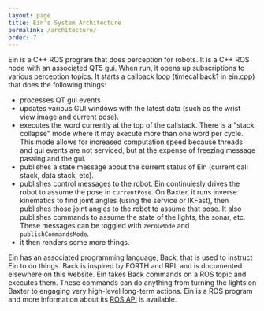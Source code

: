 ```yaml
---
layout: page
title: Ein's System Architecture
permalink: /architecture/
order: 7
---
```



Ein is a C++ ROS program that does perception for robots.  It is a C++
ROS node with an associated QT5 gui.  When run, it opens up
subscriptions to various perception topics.  It starts a callback loop
(timecallback1 in ein.cpp) that does the following things:

* processes QT gui events
* updates various GUI windows with the latest data (such as the wrist view image and current pose).
* executes the word currently at the top of the callstack.  There is a
"stack collapse" mode where it may execute more than one word per
cycle.  This mode allows for increased computation speed because
threads and gui events are not serviced, but at the expense of
freezing message passing and the gui.
* publishes a state message about the current status of Ein (current call stack, data stack, etc). 
* publishes control messages to the robot.  Ein continuiesly drives
  the robot to assume the pose in `currentPose`.  On Baxter, it runs
  inverse kinematics to find joint angles (using the service or
  IKFast), then publishes those joint angles to the robot to assume
  that pose.  It also publishes commands to assume the state of the
  lights, the sonar, etc.  These messages can be toggled with `zeroGMode` and `publishCommandsMode`. 
* it then renders some more things. 

Ein has an associated programming language, Back, that is used to
instruct Ein to do things.  Back is inspired by FORTH and RPL and is
documented elsewhere on this website.  Ein takes Back commands on a
ROS topic and executes them. These commands can do anything from
turning the lights on Baxter to engaging very high-level long-term
actions.  Ein is a ROS program and more information about its [ROS
API](../ros/) is available.

